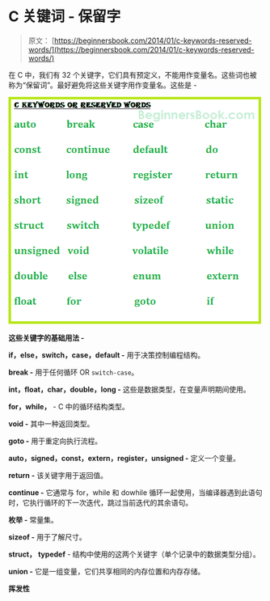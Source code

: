 # C 关键词 - 保留字

> 原文： [https://beginnersbook.com/2014/01/c-keywords-reserved-words/](https://beginnersbook.com/2014/01/c-keywords-reserved-words/)

在 C 中，我们有 32 个关键字，它们具有预定义，不能用作变量名。这些词也被称为“保留词”。最好避免将这些关键字用作变量名。这些是 -

![C-keywords](img/6b0f334487af51719b901310f17c0690.jpg)

**这些关键字的基础用法 -**

**if，else，switch，case，default -** 用于决策控制编程结构。

**break -** 用于任何循环 OR `switch-case`。

**int，float，char，double，long -** 这些是数据类型，在变量声明期间使用。

**for，while，** - C 中的循环结构类型。

**void -** 其中一种返回类型。

**goto -** 用于重定向执行流程。

**auto，signed，const，extern，register，unsigned -** 定义一个变量。

**return -** 该关键字用于返回值。

**continue -** 它通常与 for，while 和 dowhile 循环一起使用，当编译器遇到此语句时，它执行循环的下一次迭代，跳过当前迭代的其余语句。

**枚举 -** 常量集。

**sizeof -** 用于了解尺寸。

**struct，** **typedef** - 结构中使用的这两个关键字（单个记录中的数据类型分组）。

**union -** 它是一组变量，它们共享相同的内存位置和内存存储。

**挥发性**